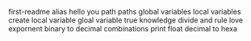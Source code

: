 first-readme
alias
hello you
path
paths
global variables
local variables
create local variable
gloal variable
true knowledge
divide and rule
love expornent
binary to decimal
combinations
print float
decimal to hexa
